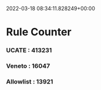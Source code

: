 2022-03-18 08:34:11.828249+00:00
# Rule Counter 
 ### UCATE : 413231

 ### Veneto : 16047

 ### Allowlist : 13921